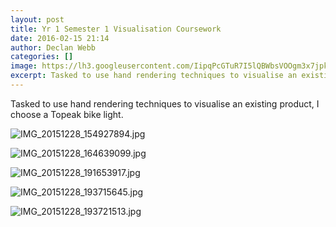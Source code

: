 ```yaml
---
layout: post
title: Yr 1 Semester 1 Visualisation Coursework
date: 2016-02-15 21:14
author: Declan Webb
categories: []
image: https://lh3.googleusercontent.com/IipqPcGTuR7I5lQBWbsVOOgm3x7jpkkU7xGcDbTL84CruXk3r8-nsdC4BcLnY8DvXAGn7CEIn0n2H91fXkrqYCYBWhl5bBMZToRCH5G_a-9Cx2EgAFU_kINpXczKCt8fdXyuAAomR_Fu9oipp4O2C8YSHoETEH5axgKdgbS9mvsl1WBCCz-FiEUYqe9XwSNf_kZrDDlBOd4FA6Qsrct1MkcIES3tt4ehUUCtw95ItkoJEzcSjVAIBkZJKViJ0S1YrlYKmVD2y1DAGelpUN31gQMbU0ptcJI6YxWuuaxqfjejmWoKaQC7FknwoNJITX_jcv1TCkYCrSl-TRMTNqrJ-8LFQTWOHHcBPV6WzyDZPdLVRrPgSe8bKgj5yXgnUxN3BYm5f_HgkgF1eUaRvIjOXcLrhxfKcowaAZBJMn16aHjgksFL5sj0JFWi_yw2fYJ38fzYtngssplTT-ZLlJxkrWjd9nFGzd12_zvoPZj4e3Wk2i0xApguNXnxfGkilMloui1-1pB9RyxkCTmpM0H_Cx9x-_kRgLKApYqDhzgHCLfmYNNTK2O2VtCLfyEH5U5TNQ8ThGgIT8WGcwQQIaQPUZx_NfPr8T-ZAJ0j2jKtcxflo54aQWVVxw=s1000
excerpt: Tasked to use hand rendering techniques to visualise an existing product.
---
```


Tasked to use hand rendering techniques to visualise an existing product, I choose a Topeak bike light.

![IMG_20151228_154927894.jpg](https://lh3.googleusercontent.com/RsxCTsvVQTxKlC7LLo9csXHhnAsTwsWGkTjAeU9Be4u_wHhVDAbsgj8bYSVtf4U4_1yKSndla-zVN8MfyQPXJPm3IjGpwDHIV9izwnQOUXqx8R_GSiXLRi89GuJ52a9zHbN_OGWwOGwyfMvCJkMbLZEKKgv8B__02pdCHRDnlxRPgJvmDjKpWFPZJlH9SpI5UlcWu6BFzC8Nqw2vTDFf1lo67yzmurgtL18Csaej5xrBe05auFngcqqPhBKVuwJPdkNW_PMGZSRc5D68LKD8FPDiWXpvRZSwPz-lzlwMsewENIjMgEzebwoOYd1rPNv32Kl2AZSgUfDcgNH3tvfODl3eDZhtu9n_qQvX6k4c4eOiA2u4ZWhTIFqjoAV0nA7ItPlA49KcqpEtk_YkSE2BcDRcrumb9qnTY6KEDQMUpIormVB3-3bRot04tCY24WwYm3gsiXO59C3cbzhdfLO4Jg16r0SZnytm41bV9IWn-L3hZsY2GZlMBA6iG813es6J2jXSr6eGfXLvsWFqPxhcF7m3cMuVPPRZXXXLgjOpWY2Xrm_ikFKlnvIuadwoqM5xlxAAG3SVSO6YPh-pofBnMKlZ67mwIxbDw4kxojrD-nOB50kOYkHqwQ=s1000)

![IMG_20151228_164639099.jpg](https://lh3.googleusercontent.com/I7Dg_l1-5w5Oc6hYg19medB5_aTrTMvhmQ0xZQWcP9u8Cku7ry06zTZPu8JJmvovYTRHKzrlAJI0HRJUxQUB1BMzEj1XaKQx9Y4sgZHBudRJTHh2pEnc88B243wTvsOwh-aiAG5-a53nBBzdvQpdhBkWmXIVd-acxXQ8pIQ8ANiT3vi6U4ZYIwnJReYvAgnio7QYYmEhXnnGblueAUsGizqauE74i4f3mLcDuYed1abiSHejK1zI2fSS6vOZjEpQkCsM3khlxud35n7XEW0E3iiqIqj4pSH_ixruf0I28oqZ_Vy7lJbpSmtj5oDnxQGbhQOhYJmqxDnqXMoQwNUFyuEtn3otKCz6obNHNJWcBzbxcK9Ip_dZ9AiCd_SXh42nVKCmZsSoAMdNq9sEz6V7sZNdfFjHBg6H29zE6aECCH3WPrpSg6Ad1loXaa5WeqMYPTXuTYauX7WL4QXLE9lZJVWHxqGVNWGvjb5zLL61nr7OwIYACtSXHgaYWCbOIShoEnamEqrvEZfFvW_r1WM8KiGc_i0QKAWMHKfHUuizVkqOU5k2c2k8PjZoMrPMaN-Y100SSU9ZSjRcxGmD-zcFJs92RCdkvBjhDlch-z1P40-uzsCUy1DYPQ=s1000)

![IMG_20151228_191653917.jpg](https://drive.google.com/uc?0B8DmHQsoX0Wjclc0YlM1U01LSGs)

![IMG_20151228_193715645.jpg](https://lh3.googleusercontent.com/9t_yKu72TnnHDxiCtIfpSLEL2CvXVQ67cCcmcBXRrBqxdIpzERVrYvLWKWxtW74j71lZPkp6fCFmjq31bxT9JvrLHS1qOEB5Z6-lQLdH3BDcL5cVpsy-3_vTIZ1-7jlZr2yPC6X5fuBBNTkRrzykcs0W5Z34lpQDH-BzmpxjgWFutfa5JBtnaMP_rve2zfE-xgK5nIiH-0-SEbgQKv2WLVuvYte_yfdF0nKvbsoZg6HB5nrKsnACO460kAA5UAOArlLzhiznhvydnBGvCGodXEeWC_Xz3c-_cOamJhwbuMb0Xac4oNf0CZLcBtR7v1vNI5anY-srbtv0jHYV3YScBVZBcEPq1H-NOAmb4R8a7Ci0qhX0ACwPp2C0Ozz112_hhPf5G7XdeCcO1vDceEOqO37-cu3t-tu1cY4nMBETdqpNVw1HrlmvGfeaKTPjsziDdqgWOU_uxhYGvQtVV9w3r8G-DabjeYQugGSBzAAV2UPcpewcU93ZuCf2spjDCnOVj2oysL7Emk-bhmTrIfwEsc8MDjo242DMz4eZVMdA9GCrPv7jfb2RE6dzkhhYen3fVJz2D44UJSvuJLxpZZGnXtWzV13PZYzBrJ8jM6xLCMxZ5hUxA7GhcA=s1000)

![IMG_20151228_193721513.jpg](https://lh3.googleusercontent.com/IipqPcGTuR7I5lQBWbsVOOgm3x7jpkkU7xGcDbTL84CruXk3r8-nsdC4BcLnY8DvXAGn7CEIn0n2H91fXkrqYCYBWhl5bBMZToRCH5G_a-9Cx2EgAFU_kINpXczKCt8fdXyuAAomR_Fu9oipp4O2C8YSHoETEH5axgKdgbS9mvsl1WBCCz-FiEUYqe9XwSNf_kZrDDlBOd4FA6Qsrct1MkcIES3tt4ehUUCtw95ItkoJEzcSjVAIBkZJKViJ0S1YrlYKmVD2y1DAGelpUN31gQMbU0ptcJI6YxWuuaxqfjejmWoKaQC7FknwoNJITX_jcv1TCkYCrSl-TRMTNqrJ-8LFQTWOHHcBPV6WzyDZPdLVRrPgSe8bKgj5yXgnUxN3BYm5f_HgkgF1eUaRvIjOXcLrhxfKcowaAZBJMn16aHjgksFL5sj0JFWi_yw2fYJ38fzYtngssplTT-ZLlJxkrWjd9nFGzd12_zvoPZj4e3Wk2i0xApguNXnxfGkilMloui1-1pB9RyxkCTmpM0H_Cx9x-_kRgLKApYqDhzgHCLfmYNNTK2O2VtCLfyEH5U5TNQ8ThGgIT8WGcwQQIaQPUZx_NfPr8T-ZAJ0j2jKtcxflo54aQWVVxw=s1000)

